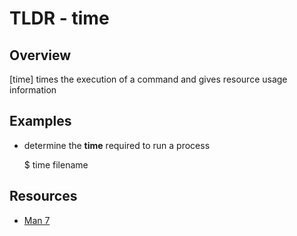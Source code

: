 TLDR - time
==========

Overview
--------

[time] times the execution of a command and gives resource usage information

Examples
--------

- determine the **time** required to run a process

	$ time filename
		
Resources
---------

- [Man 7](http://man7.org/linux/man-pages/man1/time.1.html)